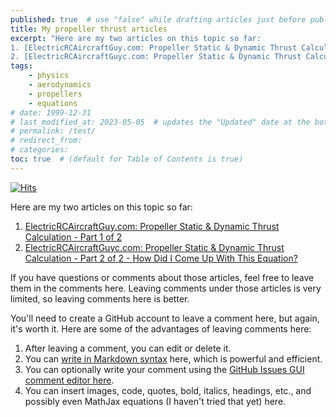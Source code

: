 ```yaml
---
published: true  # use "false" while drafting articles just before publishing
title: My propeller thrust articles
excerpt: "Here are my two articles on this topic so far: 
1. [ElectricRCAircraftGuy.com: Propeller Static & Dynamic Thrust Calculation - Part 1 of 2](https://www.electricrcaircraftguy.com/2013/09/propeller-static-dynamic-thrust-equation.html)
2. [ElectricRCAircraftGuyc.com: Propeller Static & Dynamic Thrust Calculation - Part 2 of 2 - How Did I Come Up With This Equation?](https://www.electricrcaircraftguy.com/2014/04/propeller-static-dynamic-thrust-equation-background.html)"
tags: 
    - physics
    - aerodynamics
    - propellers
    - equations
# date: 1999-12-31
# last_modified_at: 2023-05-05  # updates the "Updated" date at the bottom!
# permalink: /test/
# redirect_from: 
# categories: 
toc: true  # (default for Table of Contents is true)
---
```



[![Hits](https://hits.seeyoufarm.com/api/count/incr/badge.svg?url=https%3A%2F%2Fgabrielstaples.com%2Fpropeller-thrust-articles%2F&count_bg=%2379C83D&title_bg=%23555555&icon=&icon_color=%23E7E7E7&title=views+%28today+%2F+total%29&edge_flat=false)](https://hits.seeyoufarm.com)


Here are my two articles on this topic so far: 
1. [ElectricRCAircraftGuy.com: Propeller Static & Dynamic Thrust Calculation - Part 1 of 2](https://www.electricrcaircraftguy.com/2013/09/propeller-static-dynamic-thrust-equation.html)
1. [ElectricRCAircraftGuyc.com: Propeller Static & Dynamic Thrust Calculation - Part 2 of 2 - How Did I Come Up With This Equation?](https://www.electricrcaircraftguy.com/2014/04/propeller-static-dynamic-thrust-equation-background.html)

If you have questions or comments about those articles, feel free to leave them in the comments here. Leaving comments under those articles is very limited, so leaving comments here is better. 

You'll need to create a GitHub account to leave a comment here, but again, it's worth it. Here are some of the advantages of leaving comments here: 
1. After leaving a comment, you can edit or delete it. 
1. You can [write in Markdown syntax](https://docs.github.com/en/get-started/writing-on-github/getting-started-with-writing-and-formatting-on-github/basic-writing-and-formatting-syntax) here, which is powerful and efficient.
1. You can optionally write your comment using the [GitHub Issues GUI comment editor here](https://github.com/ElectricRCAircraftGuy/ElectricRCAircraftGuy.github.io/issues/53).
1. You can insert images, code, quotes, bold, italics, headings, etc., and possibly even MathJax equations (I haven't tried that yet) here.

